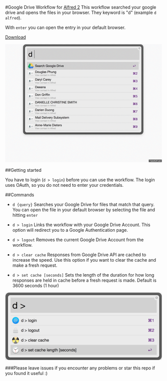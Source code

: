 #Google Drive Workflow for [Alfred 2](http://www.alfredapp.com/)
This workflow searched your google drive and opens the files in your browser. They keyword is "d" (example ```d alfred```).

With ```enter``` you can open the entry in your default browser.

[Download](https://github.com/azai91/alfred-drive-workflow/releases)

![inline](./assets/example.gif)

##Getting started

You have to login (```d > login```) before you can use the workflow. The login uses OAuth, so you do not need to enter your credentials.

##Commands
- ```d {query}```
Searches your Google Drive for files that match that query. You can open the file in your default browser by selecting the file and hitting ```enter```

- ```d > login```
Links the workflow with your Google Drive Account. This option will redirect you to a Google Authentication page.

- ```d > logout```
Removes the current Google Drive Account from the workflow.

- ```d > clear cache```
Responses from Google Drive API are cached to increase the speed. Use this option if you want to clear the cache and make a fresh request.

- ```d > set cache [seconds]```
Sets the length of the duration for how long responses are held in cache before a fresh request is made. Default is 3600 seconds (1 hour)

![inline](./assets/config.png)

###Please leave issues if you encounter any problems or star this repo if you found it useful :)
